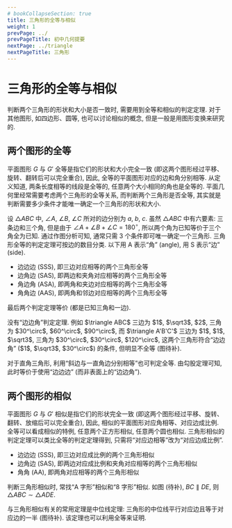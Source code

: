 ```yaml
---
# bookCollapseSection: true
title: 三角形的全等与相似
weight: 1
prevPage: ../
prevPageTitle: 初中几何提要
nextPage: ../triangle
nextPageTitle: 三角形
---
```


# 三角形的全等与相似

判断两个三角形的形状和大小是否一致时, 需要用到全等和相似的判定定理. 对于其他图形, 如四边形、圆等, 也可以讨论相似的概念, 但是一般是用图形变换来研究的.

## 两个图形的全等

平面图形 $G$ 与 $G'$ 全等是指它们的形状和大小完全一致 (即这两个图形经过平移、旋转、翻转后可以完全重合), 因此, 全等的平面图形对应的边和角分别相等. 从定义知道, 两条长度相等的线段是全等的, 任意两个大小相同的角也是全等的. 平面几何里经常需要考虑两个三角形的全等关系, 而判断两个三角形是否全等, 其实就是判断需要多少条件才能唯一确定一个三角形的形状和大小.

设 $\triangle ABC$ 中, $\angle A$, $\angle B$, $\angle C$ 所对的边分别为 $a$, $b$, $c$. 虽然 $\triangle ABC$ 中有六要素: 三条边和三个角, 但是由于 $\angle A+ \angle B+ \angle C= 180^\circ$, 所以两个角为已知等价于三个角全为已知. 通过作图分析可知, 通常只需 $3$ 个条件即可唯一确定一个三角形. 三角形全等的判定定理可按边的数目分类. 以下用 A 表示“角” (angle), 用 S 表示“边” (side).

- 边边边 (SSS), 即三边对应相等的两个三角形全等
- 边角边 (SAS), 即两边和夹角对应相等的两个三角形全等
- 角边角 (ASA), 即两角和夹边对应相等的两个三角形全等
- 角角边 (AAS), 即两角和邻边对应相等的两个三角形全等

最后两个判定定理等价 (都是已知三角和一边).

<myremark>
    <p>没有“边边角”判定定理. 例如 $\triangle ABC$ 三边为 $1$, $\sqrt3$, $2$, 三角为 $30^\circ$, $60^\circ$, $90^\circ$, 而 $\triangle A'B'C'$ 三边为 $1$, $1$, $\sqrt3$, 三角为 $30^\circ$, $30^\circ$, $120^\circ$, 这两个三角形符合“边边角” ($1$, $\sqrt3$, $30^\circ$) 的条件, 但明显不全等 (图待补).
    </p>
    <p>对于直角三角形, 利用“斜边与一直角边分别相等”也可判定全等. 由勾股定理可知, 此时等价于使用“边边边” (而非表面上的“边边角”).</p>
</myremark>

## 两个图形的相似

平面图形 $G$ 与 $G'$ 相似是指它们的形状完全一致 (即这两个图形经过平移、旋转、翻转、放缩后可以完全重合), 因此, 相似的平面图形对应角相等、对应边成比例. 全等可以看成相似的特例, 任意两个正方形相似, 任意两个圆也相似. 三角形相似的判定定理可以类比全等的判定定理得到, 只需将“对应边相等”改为“对应边成比例”.

- 边边边 (SSS), 即三边对应成比例的两个三角形相似
- 边角边 (SAS), 即两边对应成比例和夹角对应相等的两个三角形相似
- 角角 (AA), 即两角对应相等的两个三角形相似

判断三角形相似时, 常找“A 字形”相似和“8 字形”相似. 如图 (待补), $BC\parallel DE$, 则 $\triangle ABC\sim \triangle ADE$.

与三角形相似有关的常用定理是中位线定理: 三角形的中位线平行对应边且等于对应边的一半 (图待补). 该定理也可以利用全等来证明.
